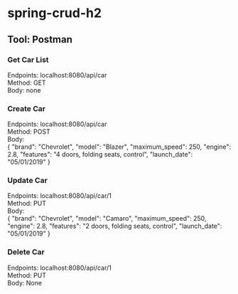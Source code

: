 # spring-crud-h2

## Tool: Postman

### Get Car List
Endpoints: localhost:8080/api/car <br>
Method: GET <br>
Body: none <br>

### Create Car
Endpoints: localhost:8080/api/car<br>
Method: POST <br>
Body: <br>
{
    "brand": "Chevrolet",
    "model": "Blazer",
    "maximum_speed": 250,
    "engine": 2.8,
    "features": "4 doors, folding seats, control",
    "launch_date": "05/01/2019"
}

### Update Car
Endpoints: localhost:8080/api/car/1 <br>
Method: PUT <br>
Body: <br>
{
    "brand": "Chevrolet",
    "model": "Camaro",
    "maximum_speed": 250,
    "engine": 2.8,
    "features": "2 doors, folding seats, control",
    "launch_date": "05/01/2019"
}

### Delete Car
Endpoints: localhost:8080/api/car/1 <br>
Method: PUT <br>
Body: None <br>


